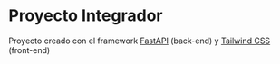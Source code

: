 # Proyecto Integrador

Proyecto creado con el framework [FastAPI](https://fastapi.tiangolo.com/) (back-end) y [Tailwind CSS](https://tailwindcss.com/) (front-end)
